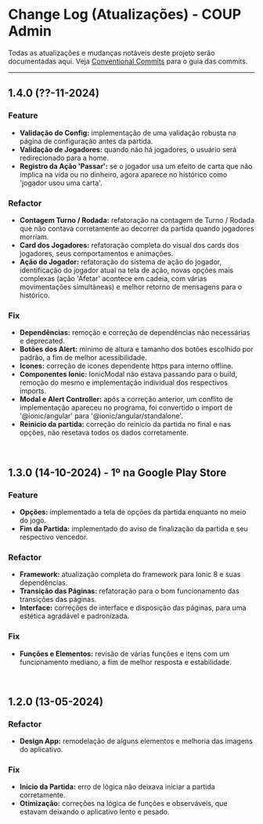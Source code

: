 # Change Log (Atualizações) - COUP Admin

Todas as atualizações e mudanças notáveis deste projeto serão documentadas aqui. Veja [Conventional Commits](https://conventionalcommits.org) para o guia das commits.

---

## 1.4.0 (??-11-2024)

### Feature

-   **Validação do Config:** implementação de uma validação robusta na página de configuração antes da partida.
-   **Validação de Jogadores:** quando não há jogadores, o usuário será redirecionado para a home.
-   **Registro da Ação 'Passar':** se o jogador usa um efeito de carta que não implica na vida ou no dinheiro, agora aparece no histórico como 'jogador usou uma carta'.

### Refactor

-   **Contagem Turno / Rodada:** refatoração na contagem de Turno / Rodada que não contava corretamente ao decorrer da partida quando jogadores morriam.
-   **Card dos Jogadores:** refatoração completa do visual dos cards dos jogadores, seus comportamentos e animações.
-   **Ação do Jogador:** refatoração do sistema de ação do jogador, identificação do jogador atual na tela de ação, novas opções mais complexas (ação 'Afetar' acontece em cadeia, com várias movimentações simultâneas) e melhor retorno de mensagens para o histórico.

### Fix

-   **Dependências:** remoção e correção de dependências não necessárias e deprecated.
-   **Botões dos Alert:** minimo de altura e tamanho dos botões escolhido por padrão, a fim de melhor acessibilidade.
-   **Icones:** correção de icones dependente https para interno offline.
-   **Componentes Ionic:** IonicModal não estava passando para o build, remoção do mesmo e implementação individual dos respectivos imports.
-   **Modal e Alert Controller:** após a correção anterior, um conflito de implementação apareceu no programa, foi convertido o import de '@ionic/angular' para '@ionic/angular/standalone'.
-   **Reinicio da partida:** correção do reinicio da partida no final e nas opções, não resetava todos os dados corretamente.

<br>

## 1.3.0 (14-10-2024) - 1º na Google Play Store

### Feature

-   **Opções:** implementado a tela de opções da partida enquanto no meio do jogo.
-   **Fim da Partida:** implementado do aviso de finalização da partida e seu respectivo vencedor.

### Refactor

-   **Framework:** atualização completa do framework para Ionic 8 e suas dependências.
-   **Transição das Páginas:** refatoração para o bom funcionamento das transições das páginas.
-   **Interface:** correções de interface e disposição das páginas, para uma estética agradável e padronizada.

### Fix

-   **Funções e Elementos:** revisão de várias funções e itens com um funcionamento mediano, a fim de melhor resposta e estabilidade.

<br>

## 1.2.0 (13-05-2024)

### Refactor

-   **Design App:** remodelação de alguns elementos e melhoria das imagens do aplicativo.

### Fix

-   **Inicio da Partida:** erro de lógica não deixava iniciar a partida corretamente.
-   **Otimização:** correções na lógica de funções e observáveis, que estavam deixando o aplicativo lento e pesado.
